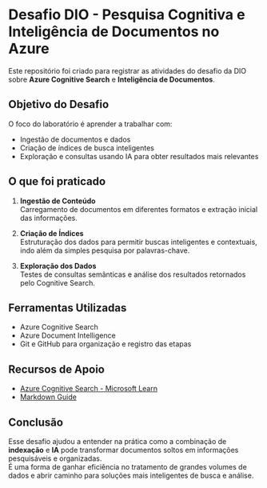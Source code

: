 # Desafio DIO - Pesquisa Cognitiva e Inteligência de Documentos no Azure

Este repositório foi criado para registrar as atividades do desafio da DIO sobre **Azure Cognitive Search** e **Inteligência de Documentos**.  

## Objetivo do Desafio
O foco do laboratório é aprender a trabalhar com:
- Ingestão de documentos e dados  
- Criação de índices de busca inteligentes  
- Exploração e consultas usando IA para obter resultados mais relevantes  

## O que foi praticado
1. **Ingestão de Conteúdo**  
   Carregamento de documentos em diferentes formatos e extração inicial das informações.  

2. **Criação de Índices**  
   Estruturação dos dados para permitir buscas inteligentes e contextuais, indo além da simples pesquisa por palavras-chave.  

3. **Exploração dos Dados**  
   Testes de consultas semânticas e análise dos resultados retornados pelo Cognitive Search.  

## Ferramentas Utilizadas
- Azure Cognitive Search  
- Azure Document Intelligence  
- Git e GitHub para organização e registro das etapas

## Recursos de Apoio
- [Azure Cognitive Search - Microsoft Learn](https://learn.microsoft.com/training/modules/create-azure-search-index/)  
- [Markdown Guide](https://www.markdownguide.org/basic-syntax/)  

## Conclusão
Esse desafio ajudou a entender na prática como a combinação de **indexação** e **IA** pode transformar documentos soltos em informações pesquisáveis e organizadas.  
É uma forma de ganhar eficiência no tratamento de grandes volumes de dados e abrir caminho para soluções mais inteligentes de busca e análise.
